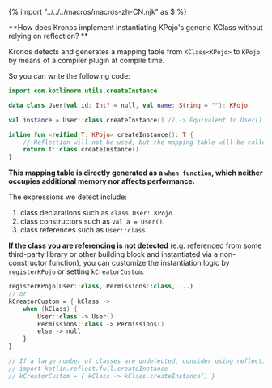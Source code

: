 {% import "../../../macros/macros-zh-CN.njk" as $ %}

**How does Kronos implement instantiating KPojo's generic KClass without relying on reflection? **

Kronos detects and generates a mapping table from `KClass<KPojo>` to `KPojo` by means of a compiler plugin at compile time.

So you can write the following code:

```kotlin
import com.kotlinorm.utils.createInstance

data class User(val id: Int? = null, val name: String = ""): KPojo

val instance = User::class.createInstance() // -> Equivalent to User()

inline fun <reified T: KPojo> createInstance(): T {
    // Reflection will not be used, but the mapping table will be called directly, equivalent to T()
    return T::class.createInstance()
}
```

**This mapping table is directly generated as a `when function`, which neither occupies additional memory nor affects performance.**

The expressions we detect include:
1. class declarations such as `class User: KPojo`
2. class constructors such as `val a = User()`.
3. class references such as `User::class`.

**If the class you are referencing is not detected** (e.g. referenced from some third-party library or other building block and instantiated via a non-constructor function), you can customize the instantiation logic by `registerKPojo` or setting `kCreatorCustom`.

```kotlin
registerKPojo(User::class, Permissions::class, ...)
// or
kCreatorCustom = { kClass ->
    when (kClass) {
        User::class -> User()
        Permissions::class -> Permissions()
        else -> null
    }
}

// If a large number of classes are undetected, consider using reflection instantiation:
// import kotlin.reflect.full.createInstance
// kCreatorCustom = { kClass -> kClass.createInstance() }
```